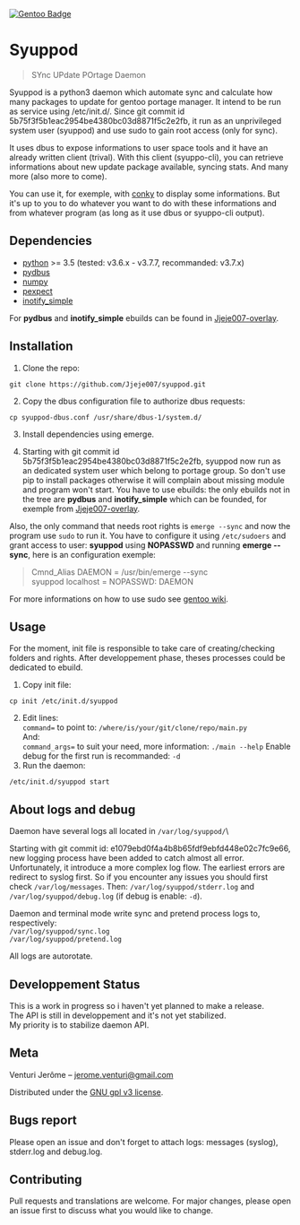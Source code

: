 [![Gentoo Badge](https://www.gentoo.org/assets/img/badges/gentoo-badge.png)](https://www.gentoo.org)

# Syuppod
> SYnc UPdate POrtage Daemon

Syuppod is a python3 daemon which automate sync and calculate how many packages to update
for gentoo portage manager. It intend to be run as service using /etc/init.d/. Since git commit id 5b75f3f5b1eac2954be4380bc03d8871f5c2e2fb, it run as an unprivileged system user (syuppod)
and use sudo to gain root access (only for sync).

It uses dbus to expose informations to user space tools and it have an already written client (trival).
With this client (syuppo-cli), you can retrieve informations about new update package available, syncing stats.
And many more (also more to come).

You can use it, for exemple, with [conky](https://github.com/brndnmtthws/conky) to display some informations. But it's up 
to you to do whatever you want to do with these informations and from whatever program 
(as long as it use dbus or syuppo-cli output).


## Dependencies

* [python](https://www.python.org/) >= 3.5 (tested: v3.6.x - v3.7.7, recommanded: v3.7.x)
* [pydbus](https://github.com/LEW21/pydbus)
* [numpy](https://numpy.org/)
* [pexpect](https://github.com/pexpect/pexpect)
* [inotify_simple](https://github.com/chrisjbillington/inotify_simple)

For **pydbus** and **inotify_simple** ebuilds can be found in [Jjeje007-overlay](https://github.com/Jjeje007/Jjeje007-overlay).

## Installation

1. Clone the repo:
```
git clone https://github.com/Jjeje007/syuppod.git
```
2. Copy the dbus configuration file to authorize dbus requests:
```
cp syuppod-dbus.conf /usr/share/dbus-1/system.d/
```
3. Install dependencies using emerge.

4. Starting with git commit id 5b75f3f5b1eac2954be4380bc03d8871f5c2e2fb, syuppod now run as an dedicated
system user which belong to portage group. So don't use pip to install packages otherwise it will complain
about missing module and program won't start. 
You have to use ebuilds: the only ebuilds not in the tree are **pydbus** and **inotify_simple** which can be founded, for exemple
from [Jjeje007-overlay](https://github.com/Jjeje007/Jjeje007-overlay).

Also, the only command that needs root rights is `emerge --sync` and now the program use `sudo` to run it.
You have to configure it using `/etc/sudoers` and grant access to user: **syuppod** using **NOPASSWD** and running **emerge --sync**,
here is an configuration exemple:
> Cmnd_Alias      DAEMON =        /usr/bin/emerge --sync\
> syuppod localhost = NOPASSWD: DAEMON

For more informations on how to use sudo see [gentoo wiki](https://wiki.gentoo.org/wiki/Sudo).

## Usage

For the moment, init file is responsible to take care of creating/checking folders and rights.
After developpement phase, theses processes could be dedicated to ebuild.

1. Copy init file:
```
cp init /etc/init.d/syuppod
```
2. Edit lines:\
    `command=` to point to: `/where/is/your/git/clone/repo/main.py`\
   And:\
    `command_args=` to suit your need, more information: `./main --help`
    Enable debug for the first run is recommanded: `-d`
3. Run the daemon:
```
/etc/init.d/syuppod start
```

## About logs and debug

Daemon have several logs all located in `/var/log/syuppod/`\

Starting with git commit id: e1079ebd0f4a4b8b65fdf9ebfd448e02c7fc9e66, new logging process have been added
to catch almost all error. Unfortunately, it introduce a more complex log flow. 
The earliest errors are redirect to syslog first. So if you encounter any issues you should first check `/var/log/messages`.
Then: `/var/log/syuppod/stderr.log` and `/var/log/syuppod/debug.log` (if debug is enable: `-d`).

Daemon and terminal mode write sync and pretend process logs to, respectively:\
`/var/log/syuppod/sync.log`\
`/var/log/syuppod/pretend.log`

All logs are autorotate.

## Developpement Status

This is a work in progress so i haven't yet planned to make a release.\
The API is still in developpement and it's not yet stabilized.\
My priority is to stabilize daemon API.

## Meta

Venturi Jerôme – jerome.venturi@gmail.com

Distributed under the [GNU gpl v3 license](https://www.gnu.org/licenses/gpl-3.0.html).

## Bugs report

Please open an issue and don't forget to attach logs: messages (syslog), stderr.log and debug.log. 

## Contributing

Pull requests and translations are welcome. For major changes, please open an issue first to discuss what you would like to change.

